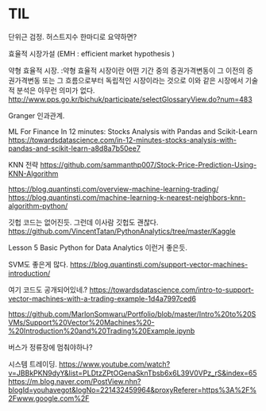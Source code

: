
# TIL

단위근 검정.
허스트지수 한마디로 요약하면?

효율적 시장가설 (EMH : efficient market hypothesis )

약형 효율적 시장. :약형 효율적 시장이란 어떤 기간 중의 증권가격변동이 그 이전의 증권가격변동 또는 그 흐름으로부터 독립적인 시장이라는 것으로 이와 같은 시장에서 기술적 분석은 아무런 의미가 없다.
http://www.pps.go.kr/bichuk/participate/selectGlossaryView.do?num=483


Granger 인과관계.


ML For Finance
In 12 minutes: Stocks Analysis with Pandas and Scikit-Learn
https://towardsdatascience.com/in-12-minutes-stocks-analysis-with-pandas-and-scikit-learn-a8d8a7b50ee7


KNN 전략 
https://github.com/sammanthp007/Stock-Price-Prediction-Using-KNN-Algorithm

https://blog.quantinsti.com/overview-machine-learning-trading/
https://blog.quantinsti.com/machine-learning-k-nearest-neighbors-knn-algorithm-python/

깃헙 코드는 없어진듯.
그런데 이사람 깃헙도 괜찮다.
https://github.com/VincentTatan/PythonAnalytics/tree/master/Kaggle

Lesson 5 Basic Python for Data Analytics 이런거 좋은듯.


SVM도 좋은게 많다.
https://blog.quantinsti.com/support-vector-machines-introduction/

여기 코드도 공개되어있네.?
https://towardsdatascience.com/intro-to-support-vector-machines-with-a-trading-example-1d4a7997ced6

https://github.com/MarlonSomwaru/Portfolio/blob/master/Intro%20to%20SVMs/Support%20Vector%20Machines%20-%20Introduction%20and%20Trading%20Example.ipynb


버스가 정류장에 멈춰야하나?

시스템 트레이딩.
https://www.youtube.com/watch?v=JBBkPKN9dyY&list=PLDtzZPtOGenaSknTbsb6x6L39V0VPz_rS&index=65
https://m.blog.naver.com/PostView.nhn?blogId=youhavegot&logNo=221432459964&proxyReferer=https%3A%2F%2Fwww.google.com%2F